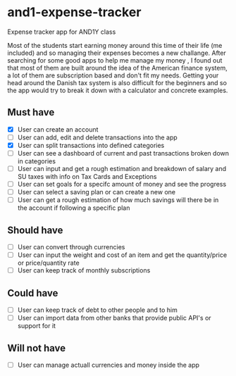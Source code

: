 # and1-expense-tracker
Expense tracker app for AND1Y class

Most of the students start earning money around this time of their life (me included) and so managing their expenses becomes a new challange.
After searching for some good apps to help me manage my money ,
I found out that most of them are built around the idea of the American finance system, a lot of them are subscription based and don't fit my needs.
Getting your head around the Danish tax system is also difficult for the beginners and so the app would try to break it down with a calculator and concrete examples.

## Must have

- [x] User can create an account
- [ ] User can add, edit and delete transactions into the app
- [x] User can split transactions into defined categories
- [ ] User can see a dashboard of current and past transactions broken down in categories
- [ ] User can input and get a rough estimation and breakdown of salary and SU taxes with info on Tax Cards and Exceptions
- [ ] User can set goals for a specifc amount of money and see the progress
- [ ] User can select a saving plan or can create a new one
- [ ] User can get a rough estimation of how much savings will there be in the account if following a specific plan

## Should have
- [ ] User can convert through currencies 
- [ ] User can input the weight and cost of an item and get the quantity/price or price/quantity rate
- [ ] User can keep track of monthly subscriptions 

## Could have
- [ ] User can keep track of debt to other people and to him
- [ ] User can import data from other banks that provide public API's or support for it

## Will not have

- [ ] User can manage actuall currencies and money inside the app
